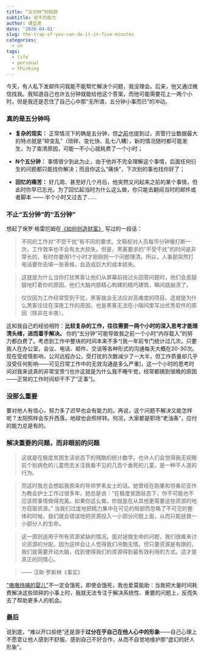 ```yaml
---
title: “五分钟”的陷阱
subtitle: 说不的能力
author: 谭显英
date: '2020-04-01'
slug: the-trap-of-you-can-do-it-in-five-minutes
categories:
  - cn
tags:
  - life
  - personal
  - thinking  
---
```


今天，有人私下发邮件问我能不能帮忙解决个问题，我没理会。后来，他又通过微信找我。我知道自己也许五分钟就能给他这个答案，而他可能需要花上一两个小时。但是我还是忍住了自己心中那“无所谓，五分钟小事而已”的冲动。

### 真的是五分钟吗

- **复杂的现实：** 正常情况下的确是五分钟，但[之前](/post/2019/11/14/r-in-insurance-amc/)也提到过，资管行业数据最大的特点就是“碎变乱”（琐碎、变化快、乱七八糟），新的情况随时都可能发生，为了查清原因，可能一不小心就耗费了一个小时；

- **N个五分钟：** 事情很少到此为止，由于他并不完全理解这个事情，后面任何衍生的问题都只能找你解决；而且你这么“痛快”，下次别的事也找你好了；

- **回忆的痛苦：** 好几周、甚至好几个月后，他突然又问起来之前的某个事情，但此时你早已忘光，为了回忆起当时为什么这么做，你只能去翻阅当时的邮件或者脚本 —— 半个小时又过去了……

### 不止“五分钟”的“五分钟”

想起了保罗·格雷厄姆在[《如何创造财富》](http://paulgraham.com/wealth.html) 写过的一段话：

> 不同的工作对“不受干扰”有不同的要求。文稿校对人员每15分钟被打断一次，工作效率也不会有太大损失。但是，黑客要求的“不受干扰”的时间是非常长的，有时你要用1个小时才刚刚把一个问题理清。所以，人事部突然打电话要你去填一张表格，会造成巨大的成本损失。 

> 这就是为什么当你打扰黑客让他们从屏幕前扭过头回答问题时，他们会恶狠狠地盯着你的原因。他们大脑内部精心构建的精巧建筑，瞬间就崩溃了。 

> 仅仅因为工作经常受到干扰，黑客就会无法应对高难度的项目。这就是为什么黑客往往在深夜工作的原因，也是黑客无法在小隔间里写出优秀软件的原因（除非在半夜）。

这和我自己的经验相符：__比较复杂的工作，往往需要一两个小时的深入思考才能理清头绪，进而着手解决。__ 你的“五分钟”可能导致我之前一个小时“内存载入”的努力都白费了。考虑到工作中整块的时间本来不多^[我一年前专门统计过几次，只要我人在办公室，会议、电话、邮件、交谈等各种形式的沟通每天大概在20-30次。现在受疫情影响，公司远程办公，受打扰的次数减少了一大半，但工作质量却几乎没受任何影响——可见日常工作中的无效沟通是多么严重]，这一个小时的思考时间对我来说真的非常宝贵^[也许这就是为什么我不睡午觉，经常都搞到很晚的原因——正常的工作时间却干不了“正事”]。

### 没那么重要

要对他人有信心，努力多了迟早也会有能力的。再说，这个问题不解决又能怎样呢？太阳照样会东升西落，地球也会照样转。何况，大家都是职场“老油条”，应付的能力总是有的。

### 解决重要的问题，而非眼前的问题

> 这就是在极度贫困生活状态下的残酷的统计数字。也许人们会觉得我无视眼前个别病危的儿童而去关注我看不见的几百个垂死的儿童，是一种不人道的行为。 

> 而这时我总会想起我原来的导师罗素女士的话。她曾经在刚果和坦桑尼亚作为教会护士工作过很多年。她总是说：“在极度贫困状态下，你不可能也不应该把事情做得完美。如果你这么做，你就是在从其他更需要这些资源的地方窃取资源。” 当我们过度地把精力集中在可见的局部而忽略了不可见的整体的时候，我们就会错误地把资源投入一小部分问题上面，从而只能拯救一小部分人的生命。

> 这一原则适用于所有资源紧缺的情况。面对拯救生命的问题，我们很难来讨论资源的分配，因为这样会让人觉得我们冷酷无情。但只要资源是有限的，我们就需要开动大脑，找到使得我们的资源得到最有效利用的方式。这才是真正的同情心。

> —— 汉斯·罗斯林《事实》

["嗷嗷待哺的婴儿"](https://yihui.org/cn/2019/07/excessive-empathy/)不一定会饿死，即使会饿死，我也爱莫能助：当我把大量时间耗费解决这些琐碎的小事上时，我就无法专注于解决系统性、重要的问题上，反而失去了帮助更多人的机会。

### 最后

说到底，“难以开口拒绝”还是源于**过分在乎自己在他人心中的形象**——自己心理上不愿意让他人感到不舒服、感到自己不好合作，从而不自觉地维护那“虚幻的好人形象”。

